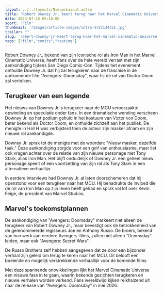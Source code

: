 ```yaml
---
layout: ../../layouts/NieuwsLayout.astro
title: 'Robert Downey Jr. keert terug naar het Marvel Cinematic Universe'
date: 2024-07-28 09:10:00
soort: 'Film'
thumbnail: '/images/article-images/intro-1722134351.jpg'
trailer: ""
slug: 'robert-downey-jr-keert-terug-naar-het-marvel-cinematic-universe'
tags: ["film","comics","casting"]
---
```


Robert Downey Jr., bekend van zijn iconische rol als Iron Man in het Marvel Cinematic Universe, heeft fans over de hele wereld verrast met zijn aankondiging tijdens San Diego Comic-Con. Tijdens het evenement onthulde Downey Jr. dat hij zal terugkeren naar de franchise in de aankomende film "Avengers: Doomsday", waar hij de rol van Doctor Doom zal vertolken.

## Terugkeer van een legende

Het nieuws van Downey Jr.'s terugkeer naar de MCU veroorzaakte opwinding en speculatie onder fans. In een dramatische wending verscheen Downey Jr. op het podium gehuld in het kostuum van Victor von Doom, beter bekend als Doctor Doom, en onthulde zichzelf aan het publiek. De menigte in Hall H was verbijsterd toen de acteur zijn masker afnam en zijn nieuwe rol aankondigde.

Downey Jr. sprak tot de menigte met de woorden: "Nieuw masker, dezelfde taak." Deze aankondiging zorgde voor een golf van enthousiasme, maar liet ook vragen achter over de relatie van zijn nieuwe personage met Tony Stark, alias Iron Man. Het blijft onduidelijk of Downey Jr. een geheel nieuw personage speelt of een voortzetting van zijn rol als Tony Stark in een alternatieve verhaallijn.

In eerdere interviews had Downey Jr. al laten doorschemeren dat hij openstond voor een terugkeer naar het MCU. Hij benadrukte de invloed die de rol van Iron Man op zijn leven heeft gehad en sprak vol lof over Kevin Feige, de president van Marvel Studios.

## Marvel's toekomstplannen

De aankondiging van "Avengers: Doomsday" markeert niet alleen de terugkeer van Robert Downey Jr., maar bevestigt ook de betrokkenheid van de gerenommeerde regisseurs Joe en Anthony Russo. De broers, bekend van hun werk aan eerdere Avengers-films, zullen niet alleen "Doomsday" leiden, maar ook "Avengers: Secret Wars".

De Russo Brothers zelf hebben aangegeven dat ze door een bijzonder verhaal zijn geleid om terug te keren naar het MCU. Dit belooft een boeiende en mogelijk verstrekkende verhaallijn voor de komende films.

Met deze spannende ontwikkelingen lijkt het Marvel Cinematic Universe een nieuwe fase in te gaan, waarin bekende gezichten terugkeren en nieuwe verhalen worden verkend. Fans wereldwijd kijken reikhalzend uit naar de release van "Avengers: Doomsday" in mei 2026.
